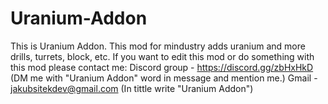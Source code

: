 # Uranium-Addon
This is Uranium Addon. This mod for mindustry adds uranium and more drills, turrets, block, etc.
If you want to edit this mod or do something with this mod please contact me:
Discord group - https://discord.gg/zbHxHkD (DM me with "Uranium Addon" word in message and mention me.)
Gmail - jakubsitekdev@gmail.com (In tittle write "Uranium Addon")
